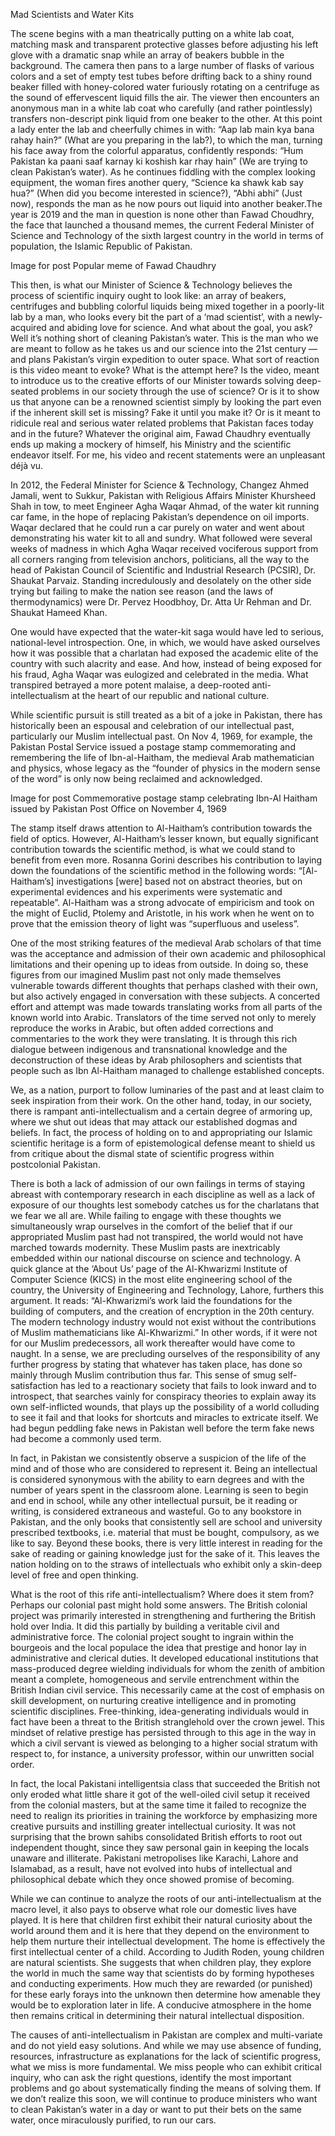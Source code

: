 Mad Scientists and Water Kits

The scene begins with a man theatrically putting on a white lab coat, matching mask and transparent protective glasses before adjusting his left glove with a dramatic snap while an array of beakers bubble in the background. The camera then pans to a large number of flasks of various colors and a set of empty test tubes before drifting back to a shiny round beaker filled with honey-colored water furiously rotating on a centrifuge as the sound of effervescent liquid fills the air. The viewer then encounters an anonymous man in a white lab coat who carefully (and rather pointlessly) transfers non-descript pink liquid from one beaker to the other. At this point a lady enter the lab and cheerfully chimes in with: “Aap lab main kya bana rahay hain?” (What are you preparing in the lab?), to which the man, turning his face away from the colorful apparatus, confidently responds: “Hum Pakistan ka paani saaf karnay ki koshish kar rhay hain” (We are trying to clean Pakistan’s water). As he continues fiddling with the complex looking equipment, the woman fires another query, “Science ka shawk kab say hua?” (When did you become interested in science?), “Abhi abhi” (Just now), responds the man as he now pours out liquid into another beaker.The year is 2019 and the man in question is none other than Fawad Choudhry, the face that launched a thousand memes, the current Federal Minister of Science and Technology of the sixth largest country in the world in terms of population, the Islamic Republic of Pakistan.

Image for post
Popular meme of Fawad Chaudhry

This then, is what our Minister of Science & Technology believes the process of scientific inquiry ought to look like: an array of beakers, centrifuges and bubbling colorful liquids being mixed together in a poorly-lit lab by a man, who looks every bit the part of a ‘mad scientist’, with a newly- acquired and abiding love for science. And what about the goal, you ask? Well it’s nothing short of cleaning Pakistan’s water. This is the man who we are meant to follow as he takes us and our science into the 21st century — and plans Pakistan’s virgin expedition to outer space. What sort of reaction is this video meant to evoke? What is the attempt here? Is the video, meant to introduce us to the creative efforts of our Minister towards solving deep-seated problems in our society through the use of science? Or is it to show us that anyone can be a renowned scientist simply by looking the part even if the inherent skill set is missing? Fake it until you make it? Or is it meant to ridicule real and serious water related problems that Pakistan faces today and in the future? Whatever the original aim, Fawad Chaudhry eventually ends up making a mockery of himself, his Ministry and the scientific endeavor itself. For me, his video and recent statements were an unpleasant déjà vu.

In 2012, the Federal Minister for Science & Technology, Changez Ahmed Jamali, went to Sukkur, Pakistan with Religious Affairs Minister Khursheed Shah in tow, to meet Engineer Agha Waqar Ahmad, of the water kit running car fame, in the hope of replacing Pakistan’s dependence on oil imports. Waqar declared that he could run a car purely on water and went about demonstrating his water kit to all and sundry. What followed were several weeks of madness in which Agha Waqar received vociferous support from all corners ranging from television anchors, politicians, all the way to the head of Pakistan Council of Scientific and Industrial Research (PCSIR), Dr. Shaukat Parvaiz. Standing incredulously and desolately on the other side trying but failing to make the nation see reason (and the laws of thermodynamics) were Dr. Pervez Hoodbhoy, Dr. Atta Ur Rehman and Dr. Shaukat Hameed Khan.

One would have expected that the water-kit saga would have led to serious, national-level introspection. One, in which, we would have asked ourselves how it was possible that a charlatan had exposed the academic elite of the country with such alacrity and ease. And how, instead of being exposed for his fraud, Agha Waqar was eulogized and celebrated in the media. What transpired betrayed a more potent malaise, a deep-rooted anti-intellectualism at the heart of our republic and national culture.

While scientific pursuit is still treated as a bit of a joke in Pakistan, there has historically been an espousal and celebration of our intellectual past, particularly our Muslim intellectual past. On Nov 4, 1969, for example, the Pakistan Postal Service issued a postage stamp commemorating and remembering the life of Ibn-al-Haitham, the medieval Arab mathematician and physics, whose legacy as the “founder of physics in the modern sense of the word” is only now being reclaimed and acknowledged.

Image for post
Commemorative postage stamp celebrating Ibn-Al Haitham issued by Pakistan Post Office on November 4, 1969

The stamp itself draws attention to Al-Haitham’s contribution towards the field of optics. However, Al-Haitham’s lesser known, but equally significant contribution towards the scientific method, is what we could stand to benefit from even more. Rosanna Gorini describes his contribution to laying down the foundations of the scientific method in the following words: “[Al-Haitham’s] investigations [were] based not on abstract theories, but on experimental evidences and his experiments were systematic and repeatable”. Al-Haitham was a strong advocate of empiricism and took on the might of Euclid, Ptolemy and Aristotle, in his work when he went on to prove that the emission theory of light was “superfluous and useless”.

One of the most striking features of the medieval Arab scholars of that time was the acceptance and admission of their own academic and philosophical limitations and their opening up to ideas from outside. In doing so, these figures from our imagined Muslim past not only made themselves vulnerable towards different thoughts that perhaps clashed with their own, but also actively engaged in conversation with these subjects. A concerted effort and attempt was made towards translating works from all parts of the known world into Arabic. Translators of the time served not only to merely reproduce the works in Arabic, but often added corrections and commentaries to the work they were translating. It is through this rich dialogue between indigenous and transnational knowledge and the deconstruction of these ideas by Arab philosophers and scientists that people such as Ibn Al-Haitham managed to challenge established concepts.

We, as a nation, purport to follow luminaries of the past and at least claim to seek inspiration from their work. On the other hand, today, in our society, there is rampant anti-intellectualism and a certain degree of armoring up, where we shut out ideas that may attack our established dogmas and beliefs. In fact, the process of holding on to and appropriating our Islamic scientific heritage is a form of epistemological defense meant to shield us from critique about the dismal state of scientific progress within postcolonial Pakistan.

There is both a lack of admission of our own failings in terms of staying abreast with contemporary research in each discipline as well as a lack of exposure of our thoughts lest somebody catches us for the charlatans that we fear we all are. While failing to engage with these thoughts we simultaneously wrap ourselves in the comfort of the belief that if our appropriated Muslim past had not transpired, the world would not have marched towards modernity. These Muslim pasts are inextricably embedded within our national discourse on science and technology. A quick glance at the ‘About Us’ page of the Al-Khwarizmi Institute of Computer Science (KICS) in the most elite engineering school of the country, the University of Engineering and Technology, Lahore, furthers this argument. It reads: “Al-Khwarizmi’s work laid the foundations for the building of computers, and the creation of encryption in the 20th century. The modern technology industry would not exist without the contributions of Muslim mathematicians like Al-Khwarizmi.” In other words, if it were not for our Muslim predecessors, all work thereafter would have come to naught. In a sense, we are precluding ourselves of the responsibility of any further progress by stating that whatever has taken place, has done so mainly through Muslim contribution thus far. This sense of smug self-satisfaction has led to a reactionary society that fails to look inward and to introspect, that searches vainly for conspiracy theories to explain away its own self-inflicted wounds, that plays up the possibility of a world colluding to see it fail and that looks for shortcuts and miracles to extricate itself. We had begun peddling fake news in Pakistan well before the term fake news had become a commonly used term.

In fact, in Pakistan we consistently observe a suspicion of the life of the mind and of those who are considered to represent it. Being an intellectual is considered synonymous with the ability to earn degrees and with the number of years spent in the classroom alone. Learning is seen to begin and end in school, while any other intellectual pursuit, be it reading or writing, is considered extraneous and wasteful. Go to any bookstore in Pakistan, and the only books that consistently sell are school and university prescribed textbooks, i.e. material that must be bought, compulsory, as we like to say. Beyond these books, there is very little interest in reading for the sake of reading or gaining knowledge just for the sake of it. This leaves the nation holding on to the straws of intellectuals who exhibit only a skin-deep level of free and open thinking.

What is the root of this rife anti-intellectualism? Where does it stem from? Perhaps our colonial past might hold some answers. The British colonial project was primarily interested in strengthening and furthering the British hold over India. It did this partially by building a veritable civil and administrative force. The colonial project sought to ingrain within the bourgeois and the local populace the idea that prestige and honor lay in administrative and clerical duties. It developed educational institutions that mass-produced degree wielding individuals for whom the zenith of ambition meant a complete, homogeneous and servile entrenchment within the British Indian civil service. This necessarily came at the cost of emphasis on skill development, on nurturing creative intelligence and in promoting scientific disciplines. Free-thinking, idea-generating individuals would in fact have been a threat to the British stranglehold over the crown jewel. This mindset of relative prestige has persisted through to this age in the way in which a civil servant is viewed as belonging to a higher social stratum with respect to, for instance, a university professor, within our unwritten social order.

In fact, the local Pakistani intelligentsia class that succeeded the British not only eroded what little share it got of the well-oiled civil setup it received from the colonial masters, but at the same time it failed to recognize the need to realign its priorities in training the workforce by emphasizing more creative pursuits and instilling greater intellectual curiosity. It was not surprising that the brown sahibs consolidated British efforts to root out independent thought, since they saw personal gain in keeping the locals unaware and illiterate. Pakistani metropolises like Karachi, Lahore and Islamabad, as a result, have not evolved into hubs of intellectual and philosophical debate which they once showed promise of becoming.

While we can continue to analyze the roots of our anti-intellectualism at the macro level, it also pays to observe what role our domestic lives have played. It is here that children first exhibit their natural curiosity about the world around them and it is here that they depend on the environment to help them nurture their intellectual development. The home is effectively the first intellectual center of a child. According to Judith Roden, young children are natural scientists. She suggests that when children play, they explore the world in much the same way that scientists do by forming hypotheses and conducting experiments. How much they are rewarded (or punished) for these early forays into the unknown then determine how amenable they would be to exploration later in life. A conducive atmosphere in the home then remains critical in determining their natural intellectual disposition.

The causes of anti-intellectualism in Pakistan are complex and multi-variate and do not yield easy solutions. And while we may use absence of funding, resources, infrastructure as explanations for the lack of scientific progress, what we miss is more fundamental. We miss people who can exhibit critical inquiry, who can ask the right questions, identify the most important problems and go about systematically finding the means of solving them. If we don’t realize this soon, we will continue to produce ministers who want to clean Pakistan’s water in a day or want to put their bets on the same water, once miraculously purified, to run our cars.
